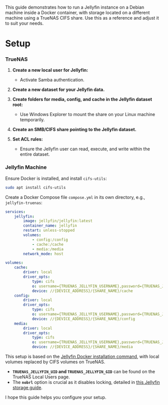 This guide demonstrates how to run a Jellyfin instance on a Debian machine inside a Docker container, with storage located on a different machine using a TrueNAS CIFS share. Use this as a reference and adjust it to suit your needs.

# Setup

### TrueNAS
1. **Create a new local user for Jellyfin:**
    - Activate Samba authentication.

2. **Create a new dataset for your Jellyfin data.**

3. **Create folders for media, config, and cache in the Jellyfin dataset root:**
    - Use Windows Explorer to mount the share on your Linux machine temporarily.

4. **Create an SMB/CIFS share pointing to the Jellyfin dataset.**

5. **Set ACL rules:**
    - Ensure the Jellyfin user can read, execute, and write within the entire dataset.

### Jellyfin Machine

Ensure Docker is installed, and install `cifs-utils`:

```bash
sudo apt install cifs-utils
```

Create a Docker Compose file `compose.yml` in its own directory, e.g., `jellyfin-truenas`:

```yaml
services:
    jellyfin:
        image: jellyfin/jellyfin:latest
        container_name: jellyfin
        restart: unless-stopped
        volumes:
            - config:/config
            - cache:/cache
            - media:/media
        network_mode: host

volumes:
    cache:
        driver: local
        driver_opts:
            type: cifs
            o: username={TRUENAS_JELLYFIN_USERNAME},password={TRUENAS_JELLYFIN_PASSWORD},uid={TRUENAS_JELLYFIN_UID},gid={TRUENAS_JELLYFIN_GID},vers=3.0,nobrl
            device: //{DEVICE_ADDRESS}/{SHARE_NAME}/cache
    config:
        driver: local
        driver_opts:
            type: cifs
            o: username={TRUENAS_JELLYFIN_USERNAME},password={TRUENAS_JELLYFIN_PASSWORD},uid={TRUENAS_JELLYFIN_UID},gid={TRUENAS_JELLYFIN_GID},vers=3.0,nobrl
            device: //{DEVICE_ADDRESS}/{SHARE_NAME}/config
    media:
        driver: local
        driver_opts:
            type: cifs
            o: username={TRUENAS_JELLYFIN_USERNAME},password={TRUENAS_JELLYFIN_PASSWORD},uid={TRUENAS_JELLYFIN_UID},gid={TRUENAS_JELLYFIN_GID},vers=3.0,nobrl
            device: //{DEVICE_ADDRESS}/{SHARE_NAME}/media
```

This setup is based on the [Jellyfin Docker installation command](https://jellyfin.org/downloads/docker), with local volumes replaced by CIFS volumes on TrueNAS.

- **`TRUENAS_JELLYFIN_UID` and `TRUENAS_JELLYFIN_GID`** can be found on the TrueNAS Local Users page.
- The **`nobrl`** option is crucial as it disables locking, detailed in [this Jellyfin storage guide](https://jellyfin.org/docs/general/administration/storage/#nfs).

I hope this guide helps you configure your setup.
